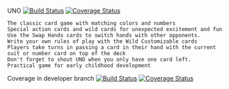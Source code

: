 UNO
[![Build Status](https://travis-ci.com/woot38/UNO.svg?branch=master)](https://travis-ci.com/woot38/UNO)
[![Coverage Status](https://coveralls.io/repos/github/FireWAV3/XCOM/badge.svg?branch=main)](https://coveralls.io/github/woot38/UNO?branch=main)
    
    
    The classic card game with matching colors and numbers
    Special action cards and wild cards for unexpected excitement and fun
    Use the Swap Hands cards to switch hands with other opponents.
    Write your own rules of play with the Wild Customizable cards
    Players take turns in passing a card in their hand with the current suit or number card on top of the deck
    Don't forget to shout UNO when you only have one card left.
    Practical game for early childhood development

Coverage in developer branch
[![Build Status](https://travis-ci.com/woot/UNO.svg?branch=developer)](https://travis-ci.com/woot38/UNO)
[![Coverage Status](https://coveralls.io/repos/github/woot38/UNO/badge.svg?branch=developer)](https://coveralls.io/github/woot38/UNO?branch=developer)
